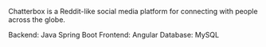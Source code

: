 Chatterbox is a Reddit-like social media platform for connecting with people across the globe.

Backend: Java Spring Boot
Frontend: Angular
Database: MySQL
